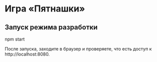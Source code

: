 # Игра «Пятнашки»

## Запуск режима разработки

npm start

После запуска, заходите в браузер и проверяете, что есть доступ к http://localhost:8080.
